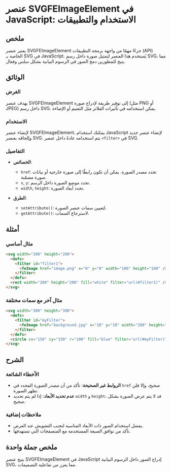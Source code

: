 <!--
Meta Description: # عنصر SVGFEImageElement في JavaScript: الاستخدام والتطبيقات ## ملخص يعتبر عنصر SVGFEImageElement جزءًا مهمًا من واجهة برمجة التطبيقات (API) الخاصة بـ...
Meta Keywords: svg, عنصر, filter, الصورة, width
-->

# عنصر SVGFEImageElement في JavaScript: الاستخدام والتطبيقات

## ملخص
يعتبر عنصر SVGFEImageElement جزءًا مهمًا من واجهة برمجة التطبيقات (API) الخاصة بـ SVG في JavaScript. يُستخدم هذا العنصر لتمثيل صورة داخل رسم SVG، مما يتيح للمطورين دمج الصور في الرسوم البيانية بشكل سلس وفعال.

## الوثائق
### الغرض
يهدف عنصر SVGFEImageElement إلى توفير طريقة لإدراج صورة (مثل PNG أو JPEG) داخل رسم SVG. يمكن استخدامه في تأثيرات الفلاتر مثل التعتيم أو الإضاءة.

### الاستخدام
لإنشاء عنصر SVGFEImageElement، يمكنك استخدام JavaScript لإنشاء عنصر جديد وإلحاقه بعنصر SVG. يتم استخدامه عادةً داخل عنصر `<filter>` في SVG.

### التفاصيل
- **الخصائص**:
  - `href`: تحدد مصدر الصورة. يمكن أن تكون رابطًا إلى صورة خارجية أو بيانات صورة مضمّنة.
  - `x`, `y`: تحدد موضع الصورة داخل الرسم.
  - `width`, `height`: تحدد أبعاد الصورة.
  
- **الطرق**:
  - `setAttribute()`: لتعيين سمات عنصر الصورة.
  - `getAttribute()`: لاسترجاع السمات.

## أمثلة
### مثال أساسي
```html
<svg width="200" height="200">
  <defs>
    <filter id="filter1">
      <feImage href="image.png" x="0" y="0" width="100" height="100" />
    </filter>
  </defs>
  <rect width="200" height="200" fill="white" filter="url(#filter1)" />
</svg>
```

### مثال آخر مع سمات مختلفة
```html
<svg width="300" height="300">
  <defs>
    <filter id="myFilter">
      <feImage href="background.jpg" x="10" y="10" width="280" height="280" />
    </filter>
  </defs>
  <circle cx="150" cy="150" r="100" fill="blue" filter="url(#myFilter)" />
</svg>
```

## الشرح
### الأخطاء الشائعة
- **الروابط غير الصحيحة**: تأكد من أن مصدر الصورة المحدد في `href` صحيح، وإلا فلن تظهر الصورة.
- **عدم تحديد الأبعاد**: إذا لم يتم تحديد `width` و `height`، قد لا يتم عرض الصورة بشكل صحيح.

### ملاحظات إضافية
- يفضل استخدام الصور ذات الأبعاد المناسبة لتجنب التشويش عند العرض.
- تأكد من توافق الصيغة المستخدمة مع المتصفحات التي تستهدفها.

## ملخص جملة واحدة
يتيح عنصر SVGFEImageElement في JavaScript إدراج الصور داخل الرسوم البيانية SVG، مما يعزز من تفاعلية التصميمات.